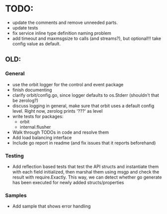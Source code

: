 # TODO:

- update the comments and remove unneeded parts.
- update tests
- fix service inline type definition naming problem
- add timeout and maxmsgsize to calls (and streams?), but optional!!! take config value as default.

## OLD:

### General
- use the orbit logger for the control and event package
- finish documenting
- clarify orbit/config.go, since logger defaults to os.Stderr (shouldn't that be zerolog?)
- discuss logging in general, make sure that orbit uses a default config level. Right now, zerolog prints '???' as level
- write tests for packages:
  - orbit
  - internal.flusher
- Walk through TODOs in code and resolve them
- Add load balancing interface
- Include go report in readme (and fix issues that it reports beforehand)

### Testing
- Add reflection based tests that test the API structs and instantiate them with each field initialized, then marshal them using msgp and check the result with require.Exactly. This way, we can detect whether go generate has been executed for newly added structs/properties

### Samples 
- Add sample that shows error handling
